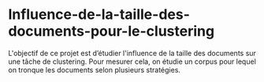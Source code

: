 # Influence-de-la-taille-des-documents-pour-le-clustering
L'objectif de ce projet est d’étudier l'influence de la taille des documents sur une tâche de clustering. Pour mesurer cela, on étudie un corpus pour lequel on tronque les documents selon plusieurs stratégies.
